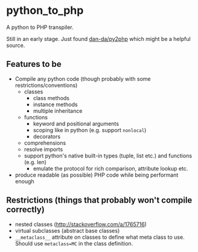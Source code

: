 # python_to_php
A python to PHP transpiler.

Still in an early stage. Just found [dan-da/py2php](https://github.com/dan-da/py2php) which might be a helpful source.

## Features to be

- Compile any python code (though probably with some restrictions/conventions)
  - classes
    - class methods
    - instance methods
    - multiple inheritance
  - functions
    - keyword and positional arguments
    - scoping like in python (e.g. support `nonlocal`)
    - decorators
  - comprehensions
  - resolve imports
  - support python's native built-in types (tuple, list etc.) and functions (e.g. len)
    - emulate the protocol for rich comparison, attribute lookup etc.
- produce readable (as possible) PHP code while being performant enough


## Restrictions (things that probably won't compile correctly)

- nested classes (http://stackoverflow.com/a/1765716)
- virtual subclasses (abstract base classes)
- `__metaclass__` attribute on classes to define what meta class to use. Should use `metaclass=MC` in the class definition.
